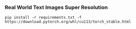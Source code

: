 ### Real World Text Images Super Resolution
```pip install -r requirements.txt -f https://download.pytorch.org/whl/cu113/torch_stable.html```